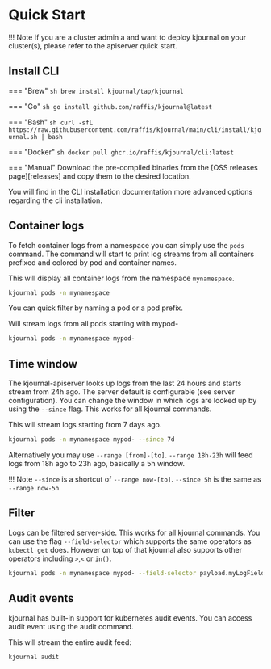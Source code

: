 # Quick Start

!!! Note
    If you are a cluster admin a and want to deploy kjournal on your cluster(s), please refer to the apiserver quick start.

## Install CLI

=== "Brew"
    ```sh
    brew install kjournal/tap/kjournal
    ```

=== "Go"
    ```sh
    go install github.com/raffis/kjournal@latest
    ```

=== "Bash"
    ```sh
    curl -sfL https://raw.githubusercontent.com/raffis/kjournal/main/cli/install/kjournal.sh | bash
    ```

=== "Docker"
    ```sh
    docker pull ghcr.io/raffis/kjournal/cli:latest
    ```

=== "Manual"
    Download the pre-compiled binaries from the [OSS releases page][releases] and copy them to the desired location.

You will find in the CLI installation documentation more advanced options regarding the cli installation.

## Container logs
To fetch container logs from a namespace you can simply use the `pods` command.
The command will start to print log streams from all containers prefixed and colored by pod and container names.

This will display all container logs from the namespace `mynamespace`.

```sh
kjournal pods -n mynamespace
```

You can quick filter by naming a pod or a pod prefix.

Will stream logs from all pods starting with mypod-
```sh
kjournal pods -n mynamespace mypod-
```

## Time window
The kjournal-apiserver looks up logs from the last 24 hours and starts stream from 24h ago. 
The server default is configurable (see server configuration).
You can change the window in which logs are looked up by using the `--since` flag.
This works for all kjournal commands.

This will stream logs starting from 7 days ago.
```sh
kjournal pods -n mynamespace mypod- --since 7d
```

Alternatively you may use `--range [from]-[to]`. `--range 18h-23h` will feed logs
from 18h ago to 23h ago, basically a 5h window. 

!!! Note
    `--since` is a shortcut of `--range now-[to]`. `--since 5h` is the same as `--range now-5h`. 


## Filter
Logs can be filtered server-side. This works for all kjournal commands.
You can use the flag `--field-selector` which supports the same operators as `kubectl get` does. 
However on top of that kjournal also supports other operators including `>`,`<` or `in()`.

```sh
kjournal pods -n mynamespace mypod- --field-selector payload.myLogField=xxx
```

## Audit events
kjournal has built-in support for kubernetes audit events. 
You can access audit event using the audit command.

This will stream the entire audit feed:
```sh
kjournal audit
```

